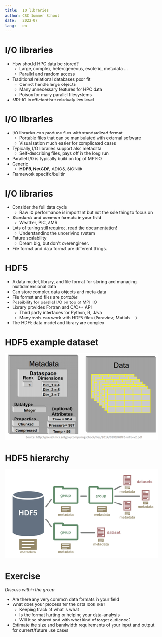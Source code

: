 ```yaml
---
title:  IO libraries
author: CSC Summer School
date:   2022-07
lang:   en
---
```



# I/O libraries

- How should HPC data be stored?
    - Large, complex, heterogeneous, esoteric, metadata ...
    - Parallel and random access
- Traditional relational databases poor fit
    - Cannot handle large objects
    - Many unnecessary features for HPC data
    - Poison for many parallel filesystems
- MPI-IO is efficient but relatively low level


# I/O libraries

- I/O libraries can produce files with standardized format
    - Portable files that can be manipulated with external software
    - Visualisation much easier for complicated cases 
- Typically, I/O libraries support also metadata
    - Self-describing files, pays off in the long run 
- Parallel I/O is typically build on top of MPI-IO
- Generic
    - **HDF5**, **NetCDF**, ADIOS, SIONlib
- Framework specific/builtin


# I/O libraries

- Consider the full data cycle
    - Raw IO performance is important but not the sole thing to focus on
- Standards and common formats in your field    
    - Weather, PIC, AMR
- Lots of tuning still required, read the documentation!
    - Understanding the underlying system
- Future scalability
    - Dream big, but don't overengineer. 
- File format and data format are different things.

# HDF5

- A data model, library, and file format for storing and managing
  multidimensional data
- Can store complex data objects and meta-data
- File format and files are *portable*
- Possibility for parallel I/O on top of MPI-IO
- Library provides Fortran and C/C++ API
    - Third party interfaces for Python, R, Java
    - Many tools can work with HDF5 files (Paraview, Matlab, ...)
- The HDF5 data model and library are complex

# HDF5 example dataset 

![](img/hdf5.png) 

# HDF5 hierarchy

![](img/hdf5_structure.jpg)

# Exercise   

_Discuss within the group_

- Are there any very common data formats in your field 
- What does your process for the data look like?
    - Keeping track of what is what
    - Is the format hurting or helping your data-analysis
    - Will it be shared and with what kind of target audience?
- Estimate the size and bandwidth requirements of your input and output for current/future use cases
